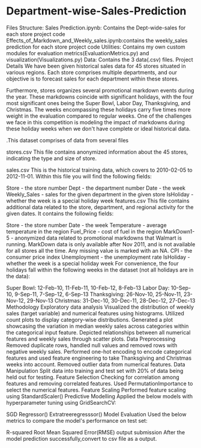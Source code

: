 # Department-wise-Sales-Prediction
Files Structure:
Sales Prediction.ipynb: Contains the Dept-wide-sales for each store project code
Effects_of_Markdown_and_Weekly_sales.ipynb:contains the weekly_sales prediction for each store project code
Utilities: Contains my own custom modules for evaluation metrics(EvaluationMetrics.py) and visualization(Visualizations.py)
Data: Contains the 3 data(.csv) files.
Project Details
We have been given historical sales data for 45 stores situated in various regions. Each store comprises multiple departments, and our objective is to forecast sales for each department within these stores.

Furthermore, stores organizes several promotional markdown events during the year. These markdowns coincide with significant holidays, with the four most significant ones being the Super Bowl, Labor Day, Thanksgiving, and Christmas. The weeks encompassing these holidays carry five times more weight in the evaluation compared to regular weeks. One of the challenges we face in this competition is modeling the impact of markdowns during these holiday weeks when we don't have complete or ideal historical data.

.This dataset comprises of data from several files

stores.csv
This file contains anonymized information about the 45 stores, indicating the type and size of store.

sales.csv
This is the historical training data, which covers to 2010-02-05 to 2012-11-01. Within this file you will find the following fields:

Store - the store number
Dept - the department number
Date - the week
Weekly_Sales - sales for the given department in the given store
IsHoliday - whether the week is a special holiday week
features.csv
This file contains additional data related to the store, department, and regional activity for the given dates. It contains the following fields:

Store - the store number
Date - the week
Temperature - average temperature in the region
Fuel_Price - cost of fuel in the region
MarkDown1-5 - anonymized data related to promotional markdowns that Walmart is running. MarkDown data is only available after Nov 2011, and is not available for all stores all the time. Any missing value is marked with an NA.
CPI - the consumer price index
Unemployment - the unemployment rate
IsHoliday - whether the week is a special holiday week
For convenience, the four holidays fall within the following weeks in the dataset (not all holidays are in the data):

Super Bowl: 12-Feb-10, 11-Feb-11, 10-Feb-12, 8-Feb-13
Labor Day: 10-Sep-10, 9-Sep-11, 7-Sep-12, 6-Sep-13
Thanksgiving: 26-Nov-10, 25-Nov-11, 23-Nov-12, 29-Nov-13
Christmas: 31-Dec-10, 30-Dec-11, 28-Dec-12, 27-Dec-13
Methodology
Exploratory data analysis
Visualized the distribution of weekly sales (target variable) and numerical features using histograms. Utilized count plots to display category-wise distributions.
Generated a plot showcasing the variation in median weekly sales across categories within the categorical input feature.
Depicted relationships between all numerical features and weekly sales through scatter plots.
Data Preprocessing
Removed duplicate rows, handled null values and removed rows with negative weekly sales.
Performed one-hot encoding to encode categorical features and used feature engineering to take Thanksgiving and Christmas weeks into account.
Removed outlier data from numerical features.
Data Manipulation
Split data into training and test set with 20% of data being held out for testing.
Feature Selection
Checking for correlation among features and removing correlated features.
Used PermutationImportance to select the numerical features.
Feature Scaling
Performed feature scaling using StandardScaler()
Predictive Modelling
Applied the below models with hyperparameter tuning using GridSearchCV:

SGD Regressor()
Extratreeregresssor()
Model Evaluation
Used the below metrics to compare the model's performance on test set:

R-squared
Root Mean Squared Error(RMSE)
output submission
After the model prediction successfully,convert to csv file as a output.

